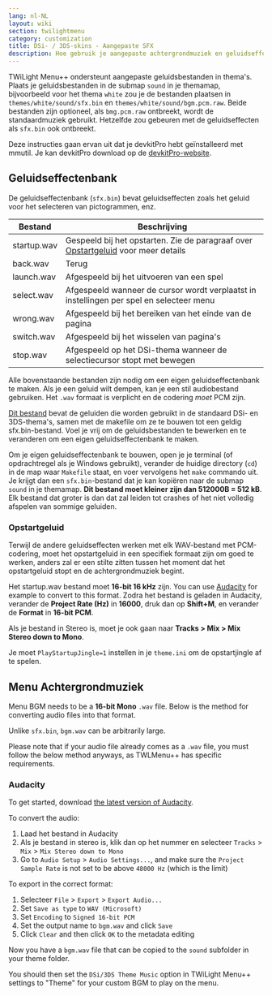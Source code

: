 ```yaml
---
lang: nl-NL
layout: wiki
section: twilightmenu
category: customization
title: DSi- / 3DS-skins - Aangepaste SFX
description: Hoe gebruik je aangepaste achtergrondmuziek en geluidseffecten in DSi- en 3DS-skins voor TWiLight Menu++
---
```


TWiLight Menu++ ondersteunt aangepaste geluidsbestanden in thema's. Plaats je geluidsbestanden in de submap `sound` in je themamap, bijvoorbeeld voor het thema `white` zou je de bestanden plaatsen in `themes/white/sound/sfx.bin` en `themes/white/sound/bgm.pcm.raw`. Beide bestanden zijn optioneel, als `bmg.pcm.raw` ontbreekt, wordt de standaardmuziek gebruikt. Hetzelfde zou gebeuren met de geluidseffecten als `sfx.bin` ook ontbreekt.

Deze instructies gaan ervan uit dat je devkitPro hebt geïnstalleerd met mmutil. Je kan devkitPro download op de [devkitPro-website](https://devkitpro.org/wiki/Getting_Started).

## Geluidseffectenbank
De geluidseffectenbank (`sfx.bin`) bevat geluidseffecten zoals het geluid voor het selecteren van pictogrammen, enz.

| Bestand     | Beschrijving                                                                                        |
| ----------- | --------------------------------------------------------------------------------------------------- |
| startup.wav | Gespeeld bij het opstarten. Zie de paragraaf over [Opstartgeluid](#startup-sound) voor meer details |
| back.wav    | Terug                                                                                               |
| launch.wav  | Afgespeeld bij het uitvoeren van een spel                                                           |
| select.wav  | Afgespeeld wanneer de cursor wordt verplaatst in instellingen per spel en selecteer menu            |
| wrong.wav   | Afgespeeld bij het bereiken van het einde van de pagina                                             |
| switch.wav  | Afgespeeld bij het wisselen van pagina's                                                            |
| stop.wav    | Afgespeeld op het DSi-thema wanneer de selectiecursor stopt met bewegen                             |

Alle bovenstaande bestanden zijn nodig om een eigen geluidseffectenbank te maken. Als je een geluid wilt dempen, kan je een stil audiobestand gebruiken. Het `.wav` formaat is verplicht en de codering *moet* PCM zijn.

[Dit bestand](/assets/files/sfx-example.zip) bevat de geluiden die worden gebruikt in de standaard DSi- en 3DS-thema's, samen met de makefile om ze te bouwen tot een geldig sfx.bin-bestand. Voel je vrij om de geluidsbestanden te bewerken en te veranderen om een eigen geluidseffectenbank te maken.

Om je eigen geluidseffectenbank te bouwen, open je je terminal (of opdrachtregel als je Windows gebruikt), verander de huidige directory (`cd`) in de map waar `Makefile` staat, en voer vervolgens het `make` commando uit. Je krijgt dan een `sfx.bin`-bestand dat je kan kopiëren naar de submap `sound` in je themamap. **Dit bestand moet kleiner zijn dan 512000B = 512 kB**. Elk bestand dat groter is dan dat zal leiden tot crashes of het niet volledig afspelen van sommige geluiden.

### Opstartgeluid
Terwijl de andere geluidseffecten werken met elk WAV-bestand met PCM-codering, moet het opstartgeluid in een specifiek formaat zijn om goed te werken, anders zal er een stilte zitten tussen het moment dat het opstartgeluid stopt en de achtergrondmuziek begint.

Het startup.wav bestand moet **16-bit 16 kHz** zijn. You can use [Audacity](https://github.com/audacity/audacity/releases/latest) for example to convert to this format. Zodra het bestand is geladen in Audacity, verander de **Project Rate (Hz)** in **16000**, druk dan op **Shift+M**, en verander de **Format** in **16-bit PCM**.

Als je bestand in Stereo is, moet je ook gaan naar **Tracks > Mix > Mix Stereo down to Mono**.

Je moet `PlayStartupJingle=1` instellen in je `theme.ini` om de opstartjingle af te spelen.


## Menu Achtergrondmuziek
Menu BGM needs to be a **16-bit Mono** `.wav` file. Below is the method for converting audio files into that format.

Unlike `sfx.bin`, `bgm.wav` can be arbitrarily large.

Please note that if your audio file already comes as a `.wav` file, you must follow the below method anyways, as TWLMenu++ has specific requirements.

### Audacity
To get started, download [the latest version of Audacity](https://github.com/audacity/audacity/releases/latest).

To convert the audio:
1. Laad het bestand in Audacity
1. Als je bestand in stereo is, klik dan op het nummer en selecteer `Tracks` > `Mix` > `Mix Stereo down to Mono`
1. Go to `Audio Setup` > `Audio Settings...`, and make sure the `Project Sample Rate` is not set to be above `48000 Hz` (which is the limit)

To export in the correct format:
1. Selecteer `File` > `Export` > `Export Audio...`
1. Set `Save as type` to `WAV (Microsoft)`
1. Set `Encoding` to `Signed 16-bit PCM`
1. Set the output name to `bgm.wav` and click `Save`
1. Click `Clear` and then click `OK` to the metadata editing

Now you have a `bgm.wav` file that can be copied to the `sound` subfolder in your theme folder.

You should then set the `DSi/3DS Theme Music` option in TWiLight Menu++ settings to "Theme" for your custom BGM to play on the menu.
